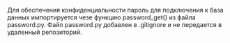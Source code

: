 Для обеспечения конфиденциальности пароль для подключения к база данных импортируется 
чезе функцию password_get() из файла password.py.
Файл password.py добавлен в .gitignore и не передается в удаленный репозиторий.